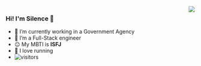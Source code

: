 <img align="right" src="https://github-readme-stats.vercel.app/api?username=Silence-1874&show_icons=true&theme=tokyonight" />

### Hi! I'm Silence 👋
- 🔭 I’m currently working in a Government Agency
- 🌱 I’m a Full-Stack engineer
- 😐 My MBTI is **ISFJ**
- 👟 I love running
- ![visitors](https://visitor-badge.glitch.me/badge?page_id=Silence-Zoe&left_color=green&right_color=red)
